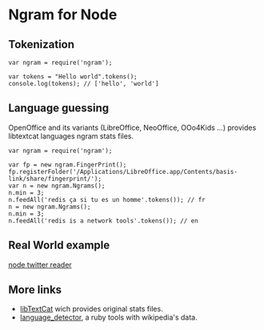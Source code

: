 Ngram for Node
==============

Tokenization
------------

    var ngram = require('ngram');

    var tokens = "Hello world".tokens();
    console.log(tokens); // ['hello', 'world']

Language guessing
-----------------

OpenOffice and its variants (LibreOffice, NeoOffice, OOo4Kids ...) provides libtextcat languages ngram stats files.

    var ngram = require('ngram');

    var fp = new ngram.FingerPrint();
    fp.registerFolder('/Applications/LibreOffice.app/Contents/basis-link/share/fingerprint/');
    var n = new ngram.Ngrams();
    n.min = 3;
    n.feedAll('redis ça si tu es un homme'.tokens()); // fr
    n = new ngram.Ngrams();
    n.min = 3;
    n.feedAll('redis is a network tools'.tokens()); // en

Real World example
------------------

[node twitter reader](https://github.com/athoune/node-twitter-reader)

More links
----------

 * [libTextCat](http://software.wise-guys.nl/libtextcat/) wich provides original stats files.
 * [language_detector](https://github.com/feedbackmine/language_detector), a ruby tools with wikipedia's data.
